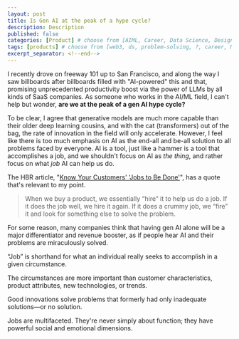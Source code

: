 ```yaml
---
layout: post
title: Is Gen AI at the peak of a hype cycle?
description: Description 
published: false
categories: [Product] # choose from [AIML, Career, Data Science, Design, Diagrams, Guides, Product, Research, Web3]
tags: [products] # choose from [web3, ds, problem-solving, ?, career, ML, data science, thoughts, trends, products, Misc]
excerpt_separator: <!--end-->
---
```


I recently drove on freeway 101 up to San Francisco, and along the way I saw billboards after billboards filled with "AI-powered" this and that, promising unprecedented productivity boost via the power of LLMs by all kinds of SaaS companies. As someone who works in the AI/ML field, I can't help but wonder, __are we at the peak of a gen AI hype cycle?__ <!--end-->

To be clear, I agree that generative models are much more capable than their older deep learning cousins, and with the cat (transformers) out of the bag, the rate of innovation in the field will only accelerate. However, I feel like there is too much emphasis on AI as the end-all and be-all solution to all problems faced by everyone. AI is a tool, just like a hammer is a tool that accomplishes a job, and we shouldn't focus on AI as _the thing_, and rather focus on what _job_ AI can help us do. 

The HBR article, "[Know Your Customers' 'Jobs to Be Done'](https://hbr.org/2016/09/know-your-customers-jobs-to-be-done)", has a quote that's relevant to my point.

>When we buy a product, we essentially “hire” it to help us do a job. If it does the job well, we hire it again. If it does a crummy job, we “fire” it and look for something else to solve the problem. 

For some reason, many companies think that having gen AI alone will be a major differentiator and revenue booster, as if people hear AI and their problems are miraculously solved.

“Job” is shorthand for what an individual really seeks to accomplish in a given circumstance.

The circumstances are more important than customer characteristics, product attributes, new technologies, or trends.

Good innovations solve problems that formerly had only inadequate solutions—or no solution. 

Jobs are multifaceted. They're never simply about function; they have powerful social and emotional dimensions.